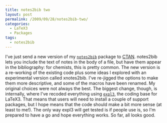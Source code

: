 ```yaml
---
title: notes2bib two
layout: post
permalink: /2009/09/28/notes2bib-two/
categories:
  - LaTeX3
  - Packages
tags:
  - notes2bib
---
```

I've just send a new version of my [`notes2bib`](https://ctan.org/pkg/notes2bib) package to [CTAN](https://www.ctan.org). notes2bib lets you include the text of notes in the body of a file, but have them appear in the bibliography: for chemists, this is pretty common. The new version is a re-working of the existing code plus some ideas I explored with an experimental version called xnotes2bib. I've re-jigged the options to make them more descriptive, and some of the macros have been renamed. My original choices were not always the best. The biggest change, though, is internally, where I've recoded everything using [`expl3`](https://ctan.org/pkg/l3kernel), the coding base for LaTeX3. That means that users will need to install a couple of support packages, but I hope means that the code should make a bit more sense (at least to me!). The only way expl3 will get tested is if people use is, so I'm prepared to have a go and hope everything works. So far, all looks good.
